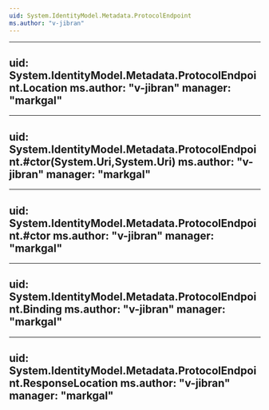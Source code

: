 ```yaml
---
uid: System.IdentityModel.Metadata.ProtocolEndpoint
ms.author: "v-jibran"
---
```


---
uid: System.IdentityModel.Metadata.ProtocolEndpoint.Location
ms.author: "v-jibran"
manager: "markgal"
---

---
uid: System.IdentityModel.Metadata.ProtocolEndpoint.#ctor(System.Uri,System.Uri)
ms.author: "v-jibran"
manager: "markgal"
---

---
uid: System.IdentityModel.Metadata.ProtocolEndpoint.#ctor
ms.author: "v-jibran"
manager: "markgal"
---

---
uid: System.IdentityModel.Metadata.ProtocolEndpoint.Binding
ms.author: "v-jibran"
manager: "markgal"
---

---
uid: System.IdentityModel.Metadata.ProtocolEndpoint.ResponseLocation
ms.author: "v-jibran"
manager: "markgal"
---
